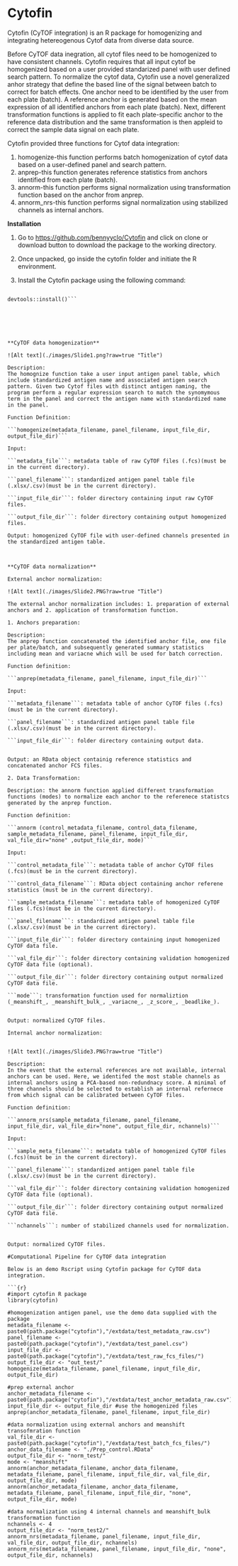 # Cytofin

Cytofin (CyTOF integration) is an R package for homogenizing and integrating hetereogenous Cytof data from diverse data source.

Before CyTOF data inegration, all cytof files need to be homogenized to have consistent channels. Cytofin requires that all input cytof be homogenized based on a user provided standarized panel with user defined search pattern. To normalize the cytof data, Cytofin use a novel generalized anhor strategy that define the based line of the signal between batch to correct for batch effects. One anchor need to be identified by the user from each plate (batch). A reference anchor is generated based on the mean expression of all identified anchors from each plate (batch). Next, different transformation functions is applied to fit each plate-specific anchor to the reference data distribution and the same transformation is then appleid to correct the sample data signal on each plate.  

Cytofin provided three functions for Cytof data integration:

1. homogenize-this function performs batch homogenization of cytof data based on a user-defined panel and search pattern. 
2. anprep-this function generates reference statistics from anchors identified from each plate (batch).
3. annorm-this function performs signal normalization using transformation function based on the anchor from anprep.
4. annorm_nrs-this function performs signal normalization using stabilized channels as internal anchors. 

**Installation**

1. Go to https://github.com/bennyyclo/Cytofin and click on clone or download button to download the package to the working directory.

2. Once unpacked, go inside the cytofin folder and initiate the R environment.

3. Install the Cytofin package using the following command:

```library(devtools)

devtools::install()```






**CyTOF data homogenization**

![Alt text](./images/Slide1.png?raw=true "Title")

Description:
The homognize function take a user input antigen panel table, which include standardized antigen name and associated antigen search pattern. Given two Cytof files with distinct antigen naming, the program perform a regular expression search to match the synomymous term in the panel and correct the antigen name with standardized name in the panel.

Function Definition: 

```homogenize(metadata_filename, panel_filename, input_file_dir, output_file_dir)```

Input: 

```metadata_file```: metadata table of raw CyTOF files (.fcs)(must be in the current directory).

```panel_filename```: standardized antigen panel table file (.xlsx/.csv)(must be in the current directory).

```input_file_dir```: folder directory containing input raw CyTOF files.

```output_file_dir```: folder directory containing output homogenized files.

Output: homogenized CyTOF file with user-defined channels presented in the standardized antigen table.  



**CyTOF data normalization**

External anchor normalization:

![Alt text](./images/Slide2.PNG?raw=true "Title")

The external anchor normalization includes: 1. preparation of external anchors and 2. application of transformation function.

1. Anchors preparation:

Description: 
The anprep function concatenated the identified anchor file, one file per plate/batch, and subsequently generated summary statistics including mean and variacne which will be used for batch correction. 

Function definition: 

```anprep(metadata_filename, panel_filename, input_file_dir)```

Input: 

```metadata_filename```: metadata table of anchor CyTOF files (.fcs)(must be in the current directory).

```panel_filename```: standardized antigen panel table file (.xlsx/.csv)(must be in the current directory).

```input_file_dir```: folder directory containing output data.


Output: an RData object containig reference statistics and concatenated anchor FCS files.

2. Data Transformation:

Description: the annorm function applied different transformation functions (modes) to normalize each anchor to the referenece statistcs generated by the anprep function.

Function definition:

```annorm (control_metadata_filename, control_data_filename, sample_metadata_filename, panel_filename, input_file_dir, val_file_dir="none" ,output_file_dir, mode)```

Input: 

```control_metadata_file```: metadata table of anchor CyTOF files (.fcs)(must be in the current directory).

```control_data_filename```: RData object containing anchor referene statistics (must be in the current directory).

```sample_metadata_filename```: metadata table of homogenized CyTOF files (.fcs)(must be in the current directory).

```panel_filename```: standardized antigen panel table file (.xlsx/.csv)(must be in the current directory).

```input_file_dir```: folder directory containing input homogenized CyTOF data file.

```val_file_dir```: folder directory containing validation homogenized CyTOF data file (optional).

```output_file_dir```: folder directory containing output normalized CyTOF data file.

```mode```: transformation function used for normaliztion (_meanshift_, _meanshift_bulk_, _variacne_, _z_score_, _beadlike_).

 
Output: normalized CyTOF files.

Internal anchor normalization:


![Alt text](./images/Slide3.PNG?raw=true "Title")

Description:
In the event that the external references are not available, internal anchors can be used. Here, we identifed the most stable channels as internal anchors using a PCA-based non-redundnacy score. A minimal of three channels should be selected to establish an internal refernece from which signal can be calibrated between CyTOF files.

Function definition:

```annorm_nrs(sample_metadata_filename, panel_filename, input_file_dir, val_file_dir="none", output_file_dir, nchannels)```

Input: 

```sample_meta_filename```: metadata table of homogenized CyTOF files (.fcs)(must be in the current directory).

```panel_filename```: standardized antigen panel table file (.xlsx/.csv)(must be in the current directory).

```val_file_dir```: folder directory containing validation homogenized CyTOF data file (optional).

```output_file_dir```: folder directory containing output normalized CyTOF data file.

```nchannels```: number of stabilized channels used for normalization.


Output: normalized CyTOF files.

#Computational Pipeline for CyTOF data integration

Below is an demo Rscript using Cytofin package for CyTOF data integration.

```{r}
#import cytofin R package
library(cytofin)

#homogenization antigen panel, use the demo data supplied with the package
metadata_filename <- paste0(path.package("cytofin"),"/extdata/test_metadata_raw.csv")
panel_filename <- paste0(path.package("cytofin"),"/extdata/test_panel.csv")
input_file_dir <- paste0(path.package("cytofin"),"/extdata/test_raw_fcs_files/")
output_file_dir <- "out_test/"
homogenize(metadata_filename, panel_filename, input_file_dir, output_file_dir)

#prep external anchor 
anchor_metadata_filename <- paste0(path.package("cytofin"),"/extdata/test_anchor_metadata_raw.csv")
input_file_dir <- output_file_dir #use the homogenized files
anprep(anchor_metadata_filename, panel_filename, input_file_dir)

#data normalization using external anchors and meanshift transofmration function
val_file_dir <- paste0(path.package("cytofin"),"/extdata/test_batch_fcs_files/")
anchor_data_filename <- "./Prep_control.RData"
output_file_dir <- "norm_test/"
mode <- "meanshift"
annorm(anchor_metadata_filename, anchor_data_filename, metadata_filename, panel_filename, input_file_dir, val_file_dir, output_file_dir, mode)
annorm(anchor_metadata_filename, anchor_data_filename, metadata_filename, panel_filename, input_file_dir, "none", output_file_dir, mode)

#data normalization using 4 internal channels and meanshift_bulk transformation function
nchannels <- 4
output_file_dir <- "norm_test2/"
annorm_nrs(metadata_filename, panel_filename, input_file_dir, val_file_dir, output_file_dir, nchannels)
annorm_nrs(metadata_filename, panel_filename, input_file_dir, "none", output_file_dir, nchannels)

```

